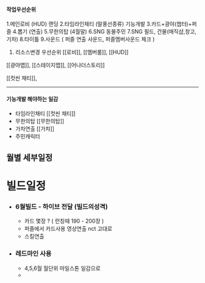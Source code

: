 

#### 작업우선순위 
1.메인로비 (HUD) 랜딩 
2.타임라인채티 (말풍선종류) 기능개발 
3.카드+광야(챕터)+퍼즐 
4.뽑기 (연출) 
5.무한의탑 (4월말) 
6.SNG 동물주민 
7.SNG 필드, 건물(매직샵,창고,기차) 
8.타이틀 
9.사운드 ( 퍼즐 연출 사운드, 퍼즐멤버사운드 체크 )
 
 
 
1. 리소스변경 우선순위
[[로비]], [[멤버룸]], [[HUD]]

[[광야맵]], [[스테이지맵]], [[어나더스토리]]

[[컷씬 채티]], 

--------------

#### 기능개발 해야하는 일감
- 타임라인채티 [[컷씬 채티]]
- 무한의탑 [[무한의탑]]
- 가차연출 [[가챠]]
- 주민캐릭터 


## 월별 세부일정


# 빌드일정 
- ### 6월빌드 - 하이브 전달 (빌드의성격)
	- 카드 몇장 ? (  런칭때 190 - 200장  )
	- 퍼즐에서 카드사용 영상연출 nct 고대로
	- 스킬연출 


- ### 레드마인 사용
	- 4,5,6월 월단위 마일스톤 일감으로 
	- 

